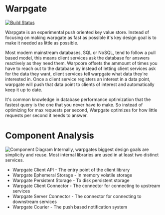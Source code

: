 Warpgate 
========
[![Build Status](https://secure.travis-ci.org/JosephMoniz/warpgate.png)](http://travis-ci.org/JosephMoniz/warpgate)

Warpgate is an experimental push oriented key value store. Instead of focusing 
on making warpgate as fast as possible it's key design goal is to make it needed
as little as possible.

Most modern mainstream databases, SQL or NoSQL, tend to follow a pull based
model, this means client services ask the database for answers reactively as
they need them. Warpcore offsets the ammount of times you have to reach out
to the database by instead of letting client services ask for the data they
want, client services tell warpgate what data they're interested in. Once a
client service registers an interest in a data point, warpgate will push
that data point to clients of interest and automatically keep it up to date.

It's common knowledge in database performance optimization that the fastest
query is the one that you never have to make. So instead of optimizing for
max requests per second, Warpgate optimizes for how little requests per second
it needs to answer.

Component Analysis
==================
![Component Diagram](http://i.imgur.com/BN8I1.jpg)
Internally, warpgates biggest design goals are simplicity and reuse. Most
internal libraries are used in at least two distinct services.

* Warpgate Client API - The entry point of the client library
* Warpgate Ephemeral Storage - In memory volatile storage
* Warpgate Persistent Storage - To disk persistent storage
* Warpgate Client Connector - The connector for connecting to upstream services
* Warpgate Server Connector - The connector for connecting to downstream services
* Warpgate Courier - The push based notification system